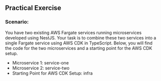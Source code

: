 ## Practical Exercise
### Scenario:
You have two existing AWS Fargate services running microservices developed using NestJS. Your task is to combine these two services into a single Fargate service using AWS CDK in TypeScript. Below, you will find the code for the two microservices and a starting point for the AWS CDK setup.

- Microservice 1: service-one
- Microservice 2: service-two
- Starting Point for AWS CDK Setup: infra

